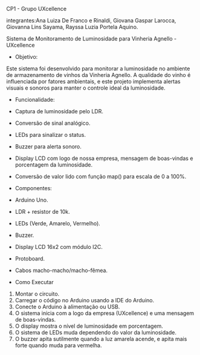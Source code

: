 CP1 - Grupo UXcellence

integrantes:Ana Luiza De Franco e Rinaldi, Giovana Gaspar Larocca, Giovanna Lins Sayama, Rayssa Luzia Portela Aquino.

Sistema de Monitoramento de Luminosidade para Vinheria Agnello - UXcellence

- Objetivo:

Este sistema foi desenvolvido para monitorar a luminosidade no ambiente de armazenamento de vinhos da Vinheria Agnello. A qualidade do vinho é influenciada por fatores ambientais, e este projeto implementa alertas visuais e sonoros para manter o controle ideal da luminosidade.

- Funcionalidade:

- Captura de luminosidade pelo LDR.
- Conversão de sinal analógico.
- LEDs para sinalizar o status.
- Buzzer para alerta sonoro.
- Display LCD com logo de nossa empresa, mensagem de boas-vindas e porcentagem da luminosidade.
- Conversão de valor lido com função map() para escala de 0 a 100%.

- Componentes:

- Arduino Uno.
- LDR + resistor de 10k.
- LEDs (Verde, Amarelo, Vermelho).
- Buzzer.
- Display LCD 16x2 com módulo I2C.
- Protoboard.
- Cabos macho-macho/macho-fêmea.


- Como Executar

1. Montar o circuito.
2. Carregar o código no Arduino usando a IDE do Arduino.
3. Conecte o Arduino à alimentação ou USB.
4. O sistema inicia com a logo da empresa (UXcellence) e uma mensagem de boas-vindas.
5. O display mostra o nível de luminosidade em porcentagem.
6. O sistema de LEDs muda dependendo do valor da luminosidade.
7. O buzzer apita sutilmente quando a luz amarela acende, e apita mais forte quando muda para vermelha.
